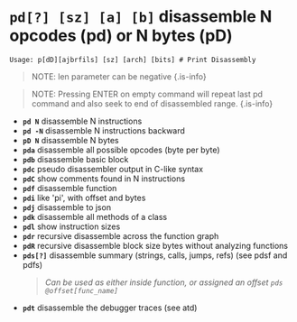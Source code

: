 <!-- TITLE: pd -->

#  **`pd[?] [sz] [a] [b]`** disassemble N opcodes (pd) or N bytes (pD)


```text
Usage: p[dD][ajbrfils] [sz] [arch] [bits] # Print Disassembly
```


> NOTE: len parameter can be negative {.is-info}

> NOTE: Pressing ENTER on empty command will repeat last pd command and also seek to end of disassembled range. {.is-info}

- **`pd N`** disassemble N instructions
- **`pd -N`** disassemble N instructions backward
- **`pD N`** disassemble N bytes
- **`pda`** disassemble all possible opcodes (byte per byte)
- **`pdb`** disassemble basic block
- **`pdc`** pseudo disassembler output in C-like syntax
- **`pdC`** show comments found in N instructions
- **`pdf`** disassemble function
- **`pdi`** like 'pi', with offset and bytes
- **`pdj`** disassemble to json
- **`pdk`** disassemble all methods of a class
- **`pdl`** show instruction sizes
- **`pdr`** recursive disassemble across the function graph
- **`pdR`** recursive disassemble block size bytes without analyzing functions
- **`pds[?]`** disassemble summary (strings, calls, jumps, refs) (see pdsf and pdfs)
  > _Can be used as either inside function, or assigned an offset `pds @offset[func_name]`_
- **`pdt`** disassemble the debugger traces (see atd)

<p hidden>pd pD pda pdb pdc pdC pdf pdi pdj pdk pdl pdr pdR pds pdt</p>